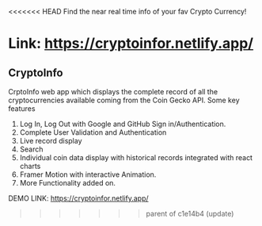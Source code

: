 <<<<<<< HEAD
Find the near real time info of your fav Crypto Currency!

Link: https://cryptoinfor.netlify.app/
=======
## CryptoInfo


CrptoInfo web app which displays the complete record of all the cryptocurrencies available coming from the Coin Gecko API.
Some key features

1) Log In, Log Out with Google and GitHub Sign in/Authentication. 
2) Complete User Validation and Authentication
3) Live record display
4) Search
5) Individual coin data display with historical records integrated with react charts
6) Framer Motion with interactive Animation.
7) More Functionality added on.

DEMO LINK: https://cryptoinfor.netlify.app/


>>>>>>> parent of c1e14b4 (update)
